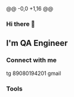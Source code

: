 @@ -0,0 +1,16 @@
### Hi there 👋

## I'm QA Engineer

### Connect with me

tg
89080194201
gmail


### Tools
<!--
**shipilovsemen/shipilovsemen** is a ✨ _special_ ✨ repository because its `README.md` (this file) appears on your GitHub profile.
Here are some ideas to get you started:
- 🔭 I’m currently working on ...
- 🌱 I’m currently learning ...
- 👯 I’m looking to collaborate on ...
- 🤔 I’m looking for help with ...
- 💬 Ask me about ...
- 📫 How to reach me: ...
- 😄 Pronouns: ...
- ⚡ Fun fact: ...
-->
